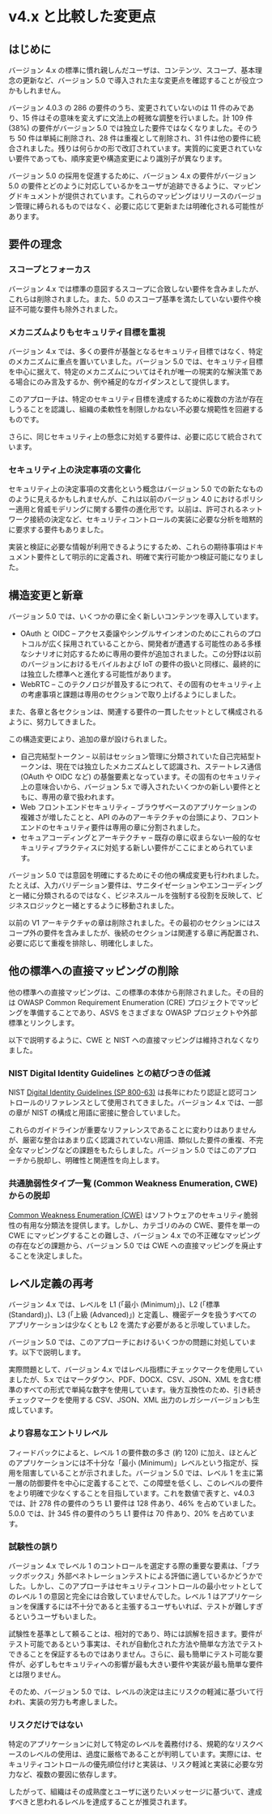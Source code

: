 # v4.x と比較した変更点

## はじめに

バージョン 4.x の標準に慣れ親しんだユーザは、コンテンツ、スコープ、基本理念の更新など、バージョン 5.0 で導入された主な変更点を確認することが役立つかもしれません。

バージョン 4.0.3 の 286 の要件のうち、変更されていないのは 11 件のみであり、15 件はその意味を変えずに文法上の軽微な調整を行いました。計 109 件 (38%) の要件がバージョン 5.0 では独立した要件ではなくなりました。そのうち 50 件は単純に削除され、28 件は重複として削除され、31 件は他の要件に統合されました。残りは何らかの形で改訂されています。実質的に変更されていない要件であっても、順序変更や構造変更により識別子が異なります。

バージョン 5.0 の採用を促進するために、バージョン 4.x の要件がバージョン 5.0 の要件とどのように対応しているかをユーザが追跡できるように、マッピングドキュメントが提供されています。これらのマッピングはリリースのバージョン管理に縛られるものではなく、必要に応じて更新または明確化される可能性があります。

## 要件の理念

### スコープとフォーカス

バージョン 4.x では標準の意図するスコープに合致しない要件を含みましたが、これらは削除されました。また、5.0 のスコープ基準を満たしていない要件や検証不可能な要件も除外されました。

### メカニズムよりもセキュリティ目標を重視

バージョン 4.x では、多くの要件が基盤となるセキュリティ目標ではなく、特定のメカニズムに重点を置いていました。バージョン 5.0 では、セキュリティ目標を中心に据えて、特定のメカニズムについてはそれが唯一の現実的な解決策である場合にのみ言及するか、例や補足的なガイダンスとして提供します。

このアプローチは、特定のセキュリティ目標を達成するために複数の方法が存在しうることを認識し、組織の柔軟性を制限しかねない不必要な規範性を回避するものです。

さらに、同じセキュリティ上の懸念に対処する要件は、必要に応じて統合されています。

### セキュリティ上の決定事項の文書化

セキュリティ上の決定事項の文書化という概念はバージョン 5.0 での新たなもののように見えるかもしれませんが、これは以前のバージョン 4.0 におけるポリシー適用と脅威モデリングに関する要件の進化形です。以前は、許可されるネットワーク接続の決定など、セキュリティコントロールの実装に必要な分析を暗黙的に要求する要件もありました。

実装と検証に必要な情報が利用できるようにするため、これらの期待事項はドキュメント要件として明示的に定義され、明確で実行可能かつ検証可能になりました。

## 構造変更と新章

バージョン 5.0 では、いくつかの章に全く新しいコンテンツを導入しています。

* OAuth と OIDC – アクセス委譲やシングルサインオンのためにこれらのプロトコルが広く採用されていることから、開発者が遭遇する可能性のある多様なシナリオに対応するために専用の要件が追加されました。この分野は以前のバージョンにおけるモバイルおよび IoT の要件の扱いと同様に、最終的には独立した標準へと進化する可能性があります。
* WebRTC – このテクノロジが普及するにつれて、その固有のセキュリティ上の考慮事項と課題は専用のセクションで取り上げるようにしました。

また、各章と各セクションは、関連する要件の一貫したセットとして構成されるように、努力してきました。

この構造変更により、追加の章が設けられました。

* 自己完結型トークン – 以前はセッション管理に分類されていた自己完結型トークンは、現在では独立したメカニズムとして認識され、ステートレス通信 (OAuth や OIDC など) の基盤要素となっています。その固有のセキュリティ上の意味合いから、バージョン 5.x で導入されたいくつかの新しい要件とともに、専用の章で扱われます。
* Web フロントエンドセキュリティ – ブラウザベースのアプリケーションの複雑さが増したことと、API のみのアーキテクチャの台頭により、フロントエンドのセキュリティ要件は専用の章に分割されました。
* セキュアコーディングとアーキテクチャ – 既存の章に収まらない一般的なセキュリティプラクティスに対処する新しい要件がここにまとめられています。

バージョン 5.0 では意図を明確にするためにその他の構成変更も行われました。たとえば、入力バリデーション要件は、サニタイゼーションやエンコーディングと一緒に分類されるのではなく、ビジネスルールを強制する役割を反映して、ビジネスロジックと一緒とするように移動されました。

以前の V1 アーキテクチャの章は削除されました。その最初のセクションにはスコープ外の要件を含みましたが、後続のセクションは関連する章に再配置され、必要に応じて重複を排除し、明確化しました。

## 他の標準への直接マッピングの削除

他の標準への直接マッピングは、この標準の本体から削除されました。その目的は OWASP Common Requirement Enumeration (CRE) プロジェクトでマッピングを準備することであり、ASVS をさまざまな OWASP プロジェクトや外部標準とリンクします。

以下で説明するように、CWE と NIST への直接マッピングは維持されなくなりました。

### NIST Digital Identity Guidelines との結びつきの低減

NIST [Digital Identity Guidelines (SP 800-63)](https://pages.nist.gov/800-63-3/) は長年にわたり認証と認可コントロールのリファレンスとして使用されてきました。バージョン 4.x では、一部の章が NIST の構成と用語に密接に整合していました。

これらのガイドラインが重要なリファレンスであることに変わりはありませんが、厳密な整合はあまり広く認識されていない用語、類似した要件の重複、不完全なマッピングなどの課題をもたらしました。バージョン 5.0 ではこのアプローチから脱却し、明確性と関連性を向上します。

### 共通脆弱性タイプ一覧 (Common Weakness Enumeration, CWE) からの脱却

[Common Weakness Enumeration (CWE)](https://cwe.mitre.org/) はソフトウェアのセキュリティ脆弱性の有用な分類法を提供します。しかし、カテゴリのみの CWE、要件を単一の CWE にマッピングすることの難しさ、バージョン 4.x での不正確なマッピングの存在などの課題から、バージョン 5.0 では CWE への直接マッピングを廃止することを決定しました。

## レベル定義の再考

バージョン 4.x では、レベルを L1 (「最小 (Minimum)」)、L2 (「標準 (Standard)」)、L3 (「上級 (Advanced)」) と定義し、機密データを扱うすべてのアプリケーションは少なくとも L2 を満たす必要があると示唆していました。

バージョン 5.0 では、このアプローチにおけるいくつかの問題に対処しています。以下で説明します。

実際問題として、バージョン 4.x ではレベル指標にチェックマークを使用していましたが、5.x ではマークダウン、PDF、DOCX、CSV、JSON、XML を含む標準のすべての形式で単純な数字を使用しています。後方互換性のため、引き続きチェックマークを使用する CSV、JSON、XML 出力のレガシーバージョンも生成しています。

### より容易なエントリレベル

フィードバックによると、レベル 1 の要件数の多さ (約 120) に加え、ほとんどのアプリケーションには不十分な「最小 (Minimum)」レベルという指定が、採用を阻害していることが示されました。バージョン 5.0 では、レベル 1 を主に第一層の防御要件を中心に定義することで、この障壁を低くし、このレベルの要件をより明確で少なくすることを目指しています。これを数値で表すと、v4.0.3 では、計 278 件の要件のうち L1 要件は 128 件あり、46% を占めていました。5.0.0 では、計 345 件の要件のうち L1 要件は 70 件あり、20% を占めています。

### 試験性の誤り

バージョン 4.x でレベル 1 のコントロールを選定する際の重要な要素は、「ブラックボックス」外部ペネトレーションテストによる評価に適しているかどうかでした。しかし、このアプローチはセキュリティコントロールの最小セットとしてのレベル 1 の意図と完全には合致していませんでした。レベル 1 はアプリケーションを保護するには不十分であると主張するユーザもいれば、テストが難しすぎるというユーザもいました。

試験性を基準として頼ることは、相対的であり、時には誤解を招きます。要件がテスト可能であるという事実は、それが自動化された方法や簡単な方法でテストできることを保証するものではありません。さらに、最も簡単にテスト可能な要件が、必ずしもセキュリティへの影響が最も大きい要件や実装が最も簡単な要件とは限りません。

そのため、バージョン 5.0 では、レベルの決定は主にリスクの軽減に基づいて行われ、実装の労力も考慮しました。

### リスクだけではない

特定のアプリケーションに対して特定のレベルを義務付ける、規範的なリスクベースのレベルの使用は、過度に厳格であることが判明しています。実際には、セキュリティコントロールの優先順位付けと実装は、リスク軽減と実装に必要な労力など、複数の要因に依存します。

したがって、組織はその成熟度とユーザに送りたいメッセージに基づいて、達成すべきと思われるレベルを達成することが推奨されます。
